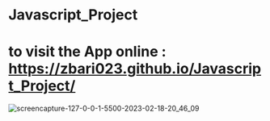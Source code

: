 # Javascript_Project
# to visit the App online : https://zbari023.github.io/Javascript_Project/

![screencapture-127-0-0-1-5500-2023-02-18-20_46_09](https://user-images.githubusercontent.com/120318142/219892146-37201203-bfbb-4b7f-9058-e8c995a14e18.png)
